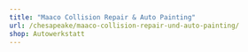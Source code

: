 ```yaml
---
title: "Maaco Collision Repair & Auto Painting"
url: /chesapeake/maaco-collision-repair-und-auto-painting/
shop: Autowerkstatt
---
```

